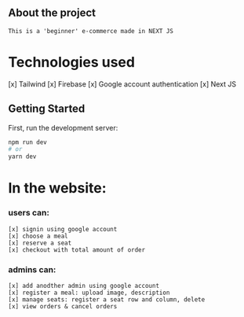 ## About the project

```
This is a 'beginner' e-commerce made in NEXT JS
```

# Technologies used

[x] Tailwind
[x] Firebase
[x] Google account authentication
[x] Next JS

## Getting Started

First, run the development server:

```bash
npm run dev
# or
yarn dev
```

# In the website:

### users can:

```
[x] signin using google account
[x] choose a meal
[x] reserve a seat
[x] checkout with total amount of order
```

### admins can:

```
[x] add anodther admin using google account
[x] register a meal: upload image, description
[x] manage seats: register a seat row and column, delete
[x] view orders & cancel orders
```

<!--
Open [http://localhost:3000](http://localhost:3000) with your browser to see the result.

You can start editing the page by modifying `pages/index.js`. The page auto-updates as you edit the file.

[API routes](https://nextjs.org/docs/api-routes/introduction) can be accessed on [http://localhost:3000/api/hello](http://localhost:3000/api/hello). This endpoint can be edited in `pages/api/hello.js`.

The `pages/api` directory is mapped to `/api/*`. Files in this directory are treated as [API routes](https://nextjs.org/docs/api-routes/introduction) instead of React pages.

## Learn More

To learn more about Next.js, take a look at the following resources:

- [Next.js Documentation](https://nextjs.org/docs) - learn about Next.js features and API.
- [Learn Next.js](https://nextjs.org/learn) - an interactive Next.js tutorial.

You can check out [the Next.js GitHub repository](https://github.com/vercel/next.js/) - your feedback and contributions are welcome!

## Deploy on Vercel

The easiest way to deploy your Next.js app is to use the [Vercel Platform](https://vercel.com/new?utm_medium=default-template&filter=next.js&utm_source=create-next-app&utm_campaign=create-next-app-readme) from the creators of Next.js.

Check out our [Next.js deployment documentation](https://nextjs.org/docs/deployment) for more details. -->
